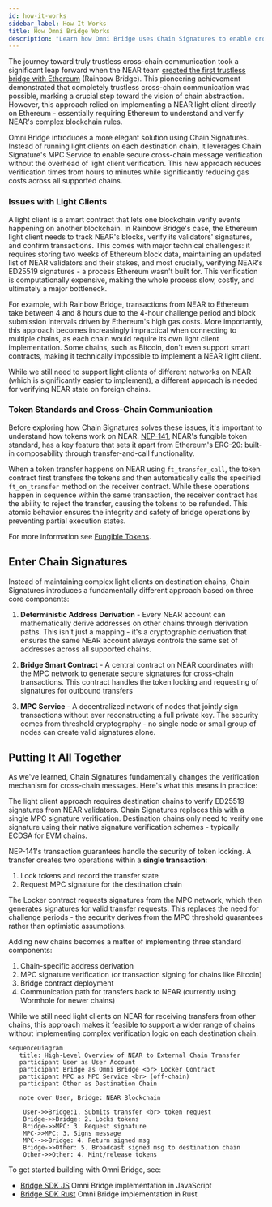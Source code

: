 ```yaml
---
id: how-it-works
sidebar_label: How It Works
title: How Omni Bridge Works
description: "Learn how Omni Bridge uses Chain Signatures to enable cross-chain transfers."
---
```


The journey toward truly trustless cross-chain communication took a significant leap forward when the NEAR team [created the first trustless bridge with Ethereum](https://near.org/blog/the-rainbow-bridge-is-live) (Rainbow Bridge). This pioneering achievement demonstrated that completely trustless cross-chain communication was possible, marking a crucial step toward the vision of chain abstraction. However, this approach relied on implementing a NEAR light client directly on Ethereum - essentially requiring Ethereum to understand and verify NEAR's complex blockchain rules.

Omni Bridge introduces a more elegant solution using Chain Signatures. Instead of running light clients on each destination chain, it leverages Chain Signature's MPC Service to enable secure cross-chain message verification without the overhead of light client verification. This new approach reduces verification times from hours to minutes while significantly reducing gas costs across all supported chains.

### Issues with Light Clients

A light client is a smart contract that lets one blockchain verify events happening on another blockchain. In Rainbow Bridge's case, the Ethereum light client needs to track NEAR's blocks, verify its validators' signatures, and confirm transactions. This comes with major technical challenges: it requires storing two weeks of Ethereum block data, maintaining an updated list of NEAR validators and their stakes, and most crucially, verifying NEAR's ED25519 signatures - a process Ethereum wasn't built for. This verification is computationally expensive, making the whole process slow, costly, and ultimately a major bottleneck.

For example, with Rainbow Bridge, transactions from NEAR to Ethereum take between 4 and 8 hours due to the 4-hour challenge period and block submission intervals driven by Ethereum's high gas costs. More importantly, this approach becomes increasingly impractical when connecting to multiple chains, as each chain would require its own light client implementation. Some chains, such as Bitcoin, don't even support smart contracts, making it technically impossible to implement a NEAR light client.

While we still need to support light clients of different networks on NEAR (which is significantly easier to implement), a different approach is needed for verifying NEAR state on foreign chains.

### Token Standards and Cross-Chain Communication

Before exploring how Chain Signatures solves these issues, it's important to understand how tokens work on NEAR. [NEP-141](https://github.com/near/NEPs/tree/master/neps/nep-0141.md), NEAR's fungible token standard, has a key feature that sets it apart from Ethereum's ERC-20: built-in composability through transfer-and-call functionality.

When a token transfer happens on NEAR using `ft_transfer_call`, the token contract first transfers the tokens and then automatically calls the specified `ft_on_transfer` method on the receiver contract. While these operations happen in sequence within the same transaction, the receiver contract has the ability to reject the transfer, causing the tokens to be refunded. This atomic behavior ensures the integrity and safety of bridge operations by preventing partial execution states.

For more information see [Fungible Tokens](../../primitives/ft.md).

## Enter Chain Signatures

Instead of maintaining complex light clients on destination chains, Chain Signatures introduces a fundamentally different approach based on three core components:

1. **Deterministic Address Derivation** - Every NEAR account can mathematically derive addresses on other chains through derivation paths. This isn't just a mapping - it's a cryptographic derivation that ensures the same NEAR account always controls the same set of addresses across all supported chains.

2. **Bridge Smart Contract** - A central contract on NEAR coordinates with the MPC network to generate secure signatures for cross-chain transactions. This contract handles the token locking and requesting of signatures for outbound transfers

3. **MPC Service** - A decentralized network of nodes that jointly sign transactions without ever reconstructing a full private key. The security comes from threshold cryptography - no single node or small group of nodes can create valid signatures alone.

## Putting It All Together

As we've learned, Chain Signatures fundamentally changes the verification mechanism for cross-chain messages. Here's what this means in practice:

The light client approach requires destination chains to verify ED25519 signatures from NEAR validators. Chain Signatures replaces this with a single MPC signature verification. Destination chains only need to verify one signature using their native signature verification schemes - typically ECDSA for EVM chains.

NEP-141's transaction guarantees handle the security of token locking. A transfer creates two operations within a **single transaction**:
1. Lock tokens and record the transfer state
2. Request MPC signature for the destination chain

The Locker contract requests signatures from the MPC network, which then generates signatures for valid transfer requests. This replaces the need for challenge periods - the security derives from the MPC threshold guarantees rather than optimistic assumptions.

Adding new chains becomes a matter of implementing three standard components:
1. Chain-specific address derivation
2. MPC signature verification (or transaction signing for chains like Bitcoin)
3. Bridge contract deployment
4. Communication path for transfers back to NEAR (currently using Wormhole for newer chains)

While we still need light clients on NEAR for receiving transfers from other chains, this approach makes it feasible to support a wider range of chains without implementing complex verification logic on each destination chain.


```mermaid
sequenceDiagram
   title: High-Level Overview of NEAR to External Chain Transfer
   participant User as User Account
   participant Bridge as Omni Bridge <br> Locker Contract
   participant MPC as MPC Service <br> (off-chain)
   participant Other as Destination Chain

   note over User, Bridge: NEAR Blockchain
 
    User->>Bridge:1. Submits transfer <br> token request
    Bridge->>Bridge: 2. Locks tokens
    Bridge->>MPC: 3. Request signature
    MPC->>MPC: 3. Signs message
    MPC-->>Bridge: 4. Return signed msg
    Bridge->>Other: 5. Broadcast signed msg to destination chain
    Other->>Other: 4. Mint/release tokens
```

To get started building with Omni Bridge, see:

- [Bridge SDK JS](https://github.com/near-one/bridge-sdk-js) Omni Bridge implementation in JavaScript
- [Bridge SDK Rust](https://github.com/near-one/bridge-sdk-rs) Omni Bridge implementation in Rust